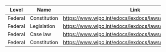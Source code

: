 | Level | Name | Link |
|---|---|---|
| Federal | Constitution | https://www.wipo.int/edocs/lexdocs/laws/en/rw/rw001en.pdf |
| Federal | Legislation | https://www.wipo.int/edocs/lexdocs/laws/en/rw/rw002en.pdf |
| Federal | Case law | https://www.wipo.int/edocs/lexdocs/laws/en/rw/rw003en.pdf |
| Federal | Constitution | https://www.wipo.int/edocs/lexdocs/laws/en/rw/rw001en.pdf |